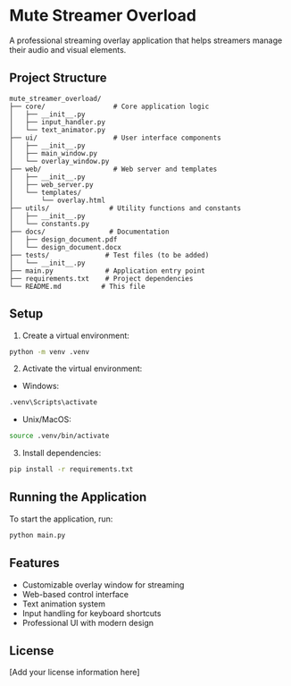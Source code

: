 # Mute Streamer Overload

A professional streaming overlay application that helps streamers manage their audio and visual elements.

## Project Structure

```
mute_streamer_overload/
├── core/                 # Core application logic
│   ├── __init__.py
│   ├── input_handler.py
│   └── text_animator.py
├── ui/                   # User interface components
│   ├── __init__.py
│   ├── main_window.py
│   └── overlay_window.py
├── web/                  # Web server and templates
│   ├── __init__.py
│   ├── web_server.py
│   └── templates/
│       └── overlay.html
├── utils/               # Utility functions and constants
│   ├── __init__.py
│   └── constants.py
├── docs/                # Documentation
│   ├── design_document.pdf
│   └── design_document.docx
├── tests/              # Test files (to be added)
│   └── __init__.py
├── main.py             # Application entry point
├── requirements.txt    # Project dependencies
└── README.md          # This file
```

## Setup

1. Create a virtual environment:
```bash
python -m venv .venv
```

2. Activate the virtual environment:
- Windows:
```bash
.venv\Scripts\activate
```
- Unix/MacOS:
```bash
source .venv/bin/activate
```

3. Install dependencies:
```bash
pip install -r requirements.txt
```

## Running the Application

To start the application, run:
```bash
python main.py
```

## Features

- Customizable overlay window for streaming
- Web-based control interface
- Text animation system
- Input handling for keyboard shortcuts
- Professional UI with modern design

## License

[Add your license information here] 